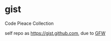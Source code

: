 # gist

Code Pieace Collection

self repo as https://gist.github.com, due to [GFW](https://en.wikipedia.org/wiki/Great_Firewall)


